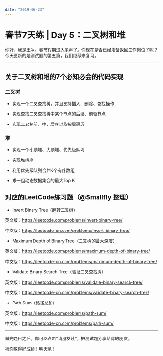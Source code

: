 ```yaml
---
date: "2019-06-23"
---  
```

      
# 春节7天练 | Day 5：二叉树和堆
你好，我是王争。春节假期进入尾声了。你现在是否已经准备返回工作岗位了呢？今天更新的是测试题的第五篇，我们继续来复习。

* * *

## 关于二叉树和堆的7个必知必会的代码实现

### 二叉树

* 实现一个二叉查找树，并且支持插入、删除、查找操作

* 实现查找二叉查找树中某个节点的后继、前驱节点

* 实现二叉树前、中、后序以及按层遍历

### 堆

* 实现一个小顶堆、大顶堆、优先级队列

* 实现堆排序

* 利用优先级队列合并K个有序数组

* 求一组动态数据集合的最大Top K

## 对应的LeetCode练习题（\@Smallfly 整理）

* Invert Binary Tree（翻转二叉树）

英文版：<https://leetcode.com/problems/invert-binary-tree/>

中文版：<https://leetcode-cn.com/problems/invert-binary-tree/>

* Maximum Depth of Binary Tree（二叉树的最大深度）

英文版：<https://leetcode.com/problems/maximum-depth-of-binary-tree/>

中文版：<https://leetcode-cn.com/problems/maximum-depth-of-binary-tree/>

<!-- [[[read_end]]] -->

* Validate Binary Search Tree（验证二叉查找树）

英文版：<https://leetcode.com/problems/validate-binary-search-tree/>

中文版：<https://leetcode-cn.com/problems/validate-binary-search-tree/>

* Path Sum（路径总和）

英文版：<https://leetcode.com/problems/path-sum/>

中文版：<https://leetcode-cn.com/problems/path-sum/>

* * *

做完题目之后，你可以点击“请朋友读”，把测试题分享给你的朋友。

祝你取得好成绩！明天见！